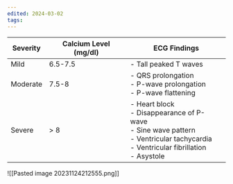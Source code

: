 ```yaml
---
edited: 2024-03-02
tags:
---
```

| Severity | Calcium Level (mg/dl) | ECG Findings                                                                                                                                         |
| -------- | --------------------- | ---------------------------------------------------------------------------------------------------------------------------------------------------- |
| Mild     | 6.5-7.5               | - Tall peaked T waves                                                                                                                                |
| Moderate | 7.5-8                 | - QRS prolongation <br> - P-wave prolongation <br> - P-wave flattening                                                                               |
| Severe   | > 8                   | - Heart block <br> - Disappearance of P-wave <br> - Sine wave pattern <br> - Ventricular tachycardia <br> - Ventricular fibrillation <br> - Asystole |


![[Pasted image 20231124212555.png]]